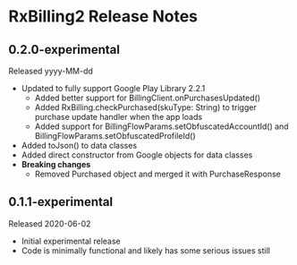 # RxBilling2 Release Notes

## 0.2.0-experimental
Released yyyy-MM-dd

* Updated to fully support Google Play Library 2.2.1
  * Added better support for BillingClient.onPurchasesUpdated()
  * Added RxBilling.checkPurchased(skuType: String) to trigger purchase update handler when the app loads
  * Added support for BillingFlowParams.setObfuscatedAccountId() and BillingFlowParams.setObfuscatedProfileId()
* Added toJson() to data classes
* Added direct constructor from Google objects for data classes
* **Breaking changes**
  * Removed Purchased object and merged it with PurchaseResponse  

## 0.1.1-experimental
Released 2020-06-02

* Initial experimental release
* Code is minimally functional and likely has some serious issues still